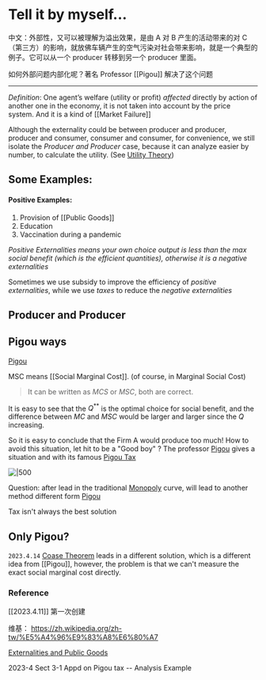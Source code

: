 
# Tell it by myself...

中文：外部性，又可以被理解为溢出效果，是由 A 对 B 产生的活动带来的对 C（第三方）的影响，就放佛车辆产生的空气污染对社会带来影响，就是一个典型的例子。它可以从一个 producer 转移到另一个 producer 里面。

如何外部问题内部化呢？著名 Professor [[Pigou]] 解决了这个问题

---

*Definition*: 
One agent’s welfare (utility or profit) *affected* directly by action of another one in the economy, it is not taken into account by the price system. And it is a kind of [[Market Failure]] 

Although the externality could be between producer and producer, producer and consumer, consumer and consumer, for convenience, we still isolate the *Producer and Producer* case, because it can analyze easier by number, to calculate the utility. (See [Utility Theory](Utility%20Theory.md))

## Some  Examples:

#### Positive Examples:

1. Provision of [[Public Goods]]
2. Education
3. Vaccination during a pandemic

*Positive Externalities means your own choice output is less than the max social benefit (which is the efficient quantities), otherwise it is a negative externalities*

Sometimes we use subsidy to improve the efficiency of *positive externalities*, while we use *taxes* to reduce the *negative externalities*


## Producer and Producer

## Pigou ways

[Pigou](Pigou.md)

MSC means [[Social Marginal Cost]]. (of course, in Marginal Social Cost) 

> It can be written as $MCS$ or $MSC$, both are correct.

It is easy to see that the $Q^{**}$ is the optimal choice for social benefit, and the difference between $MC$ and $MSC$ would be larger and larger since the $Q$ increasing.

So it is easy to conclude that the Firm A would produce too much! How to avoid this situation, let hit to be a "Good boy" ? The professor [Pigou](Pigou.md) gives  a situation and with its famous [Pigou Tax](Pigou%20Tax.md)

![|500](IMG_0923.jpg)

Question: after lead in the traditional [Monopoly](Monopoly.md) curve, will lead to another method different form [Pigou](Pigou.md)

Tax isn't always the best solution

## Only Pigou?

`2023.4.14` [Coase Theorem](Coase%20Theorem.md) leads in a different solution, which is a different idea from [[Pigou]], however, the problem is that we can't measure the exact social marginal cost directly. 

### Reference

[[2023.4.11]] 第一次创建

维基： https://zh.wikipedia.org/zh-tw/%E5%A4%96%E9%83%A8%E6%80%A7

[Externalities and Public Goods](Externalities%20and%20Public%20Goods.md)

2023-4 Sect 3-1 Appd on Pigou tax -- Analysis  Example



